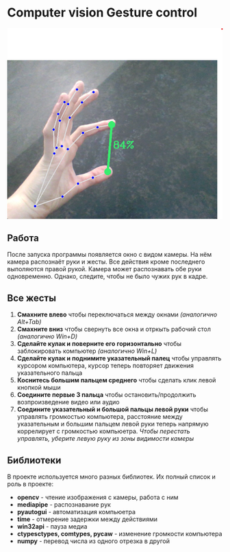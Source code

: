 # Computer vision Gesture control
![1671270762383](image/README/1671270762383.png)
## Работа

После запуска программы появляется окно с видом камеры. На нём камера распознаёт руки и жесты. Все действия кроме последнего выполяются правой рукой. Камера может распознавать обе руки одновременно. Однако, следите, чтобы не было чужих рук в кадре.

## Все жесты

1. **Смахните влево**
   чтобы переключаться между окнами *(аналогично Alt+Tab)*
2. **Смахните вниз**
   чтобы свернуть все окна и отркыть рабочий стол *(аналогично Win+D)*
3. **Сделайте кулак и поверните его горизонтально**
   чтобы заблокировать компьютер *(аналогично Win+L)*
4. **Сделайте кулак и поднимите указательный палец**
   чтобы управлять курсором компьютера, курсор теперь повторяет движения указательного пальца
5. **Коснитесь большим пальцем среднего**
   чтобы сделать клик левой кнопкой мыши
6. **Соедините первые 3 пальца**
   чтобы остановить/продолжить возпроизведение видео или аудио
7. **Соедините указательный и большой пальцы левой руки**
   чтобы управлять громкостью компьютера, расстояние между указательным и большим пальцем левой руки теперь напрямую коррелирует с громкостью компьюетра. *Чтобы перестать управлять, уберите левую руку из зоны видимости камеры*

## Библиотеки

В проекте используется много разных библиотек. Их полный список и роль в проекте:

* **opencv** - чтение изображения с камеры, работа с ним
* **mediapipe** - распознавание рук
* **pyautogui** - автоматизация компьюетра
* **time** - отмерение задержки между действиями
* **win32api** - пауза медиа
* **ctypesctypes, comtypes, pycaw** - изменение громкости компьютера
* **numpy** - перевод числа из одного отрезка в другой

